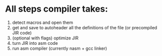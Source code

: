 # All steps compiler takes:
1. detect macros and open them
2. get and save to autoheader all the definitions of the file (or precompiled JIR code)
3. (optional with flags) optimize JIR
4. turn JIR into asm code
5. run asm compiler (currently nasm + gcc linker)
